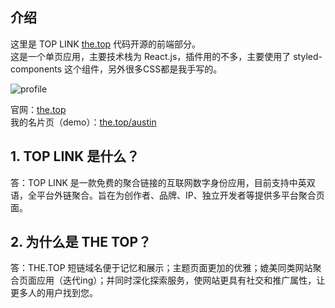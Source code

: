 ## 介绍


这里是 TOP LINK [the.top](https://the.top) 代码开源的前端部分。  
这是一个单页应用，主要技术栈为 React.js，插件用的不多，主要使用了 styled-components 这个组件，另外很多CSS都是我手写的。


![profile](https://lookcos.cn/usr/uploads/2023/01/219428527.png)

官网：[the.top](https://the.top)  
我的名片页（demo）：[the.top/austin](https://the.top/austin)

## 1. TOP LINK 是什么？

答：TOP LINK 是一款免费的聚合链接的互联网数字身份应用，目前支持中英双语，全平台外链聚合。旨在为创作者、品牌、IP、独立开发者等提供多平台聚合页面。

## 2. 为什么是 THE TOP？

答：THE.TOP 短链域名便于记忆和展示；主题页面更加的优雅；媲美同类网站聚合页面应用（迭代ing）；并同时深化探索服务，使网站更具有社交和推广属性，让更多人的用户找到您。

